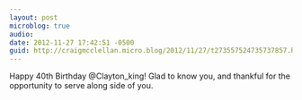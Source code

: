 ```yaml
---
layout: post
microblog: true
audio: 
date: 2012-11-27 17:42:51 -0500
guid: http://craigmcclellan.micro.blog/2012/11/27/t273557524735737857.html
---
```

Happy 40th Birthday @Clayton_king! Glad to know you, and thankful for the opportunity to serve along side of you.
